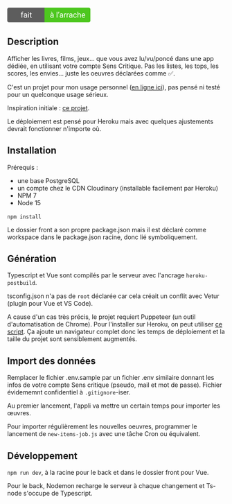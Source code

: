  ![](https://raw.githubusercontent.com/Saint-loup/table-basse/published/front/src/assets/lol.png)

## Description

Afficher les livres, films, jeux... que vous avez lu/vu/poncé dans une app dédiée, en utilisant votre compte Sens Critique. Pas les listes, les tops, les scores, les envies… juste les oeuvres déclarées comme ✅.

C'est un projet pour mon usage personnel ([en ligne ici](https://table-basse.toutcequibouge.net/)), pas pensé ni testé pour un quelconque usage sérieux.

Inspiration initiale : [ce projet](https://github.com/mlcdf/shelob).

Le déploiement est pensé pour Heroku mais avec quelques ajustements devrait fonctionner n'importe où.

## Installation

Prérequis :

* une base PostgreSQL
* un compte chez le CDN Cloudinary (installable facilement par Heroku)
* NPM 7
* Node 15

`npm install`

Le dossier front a son propre package.json mais il est déclaré comme workspace dans le package.json racine, donc lié symboliquement.

## Génération

Typescript et Vue sont compilés par le serveur avec l'ancrage `heroku-postbuild`.

tsconfig.json n'a pas de `root` déclarée car cela créait un conflit avec Vetur (plugin pour Vue et VS Code).

A cause d'un cas très précis, le projet requiert Puppeteer (un outil d'automatisation de Chrome). Pour l'installer sur Heroku, on peut utiliser [ce script](https://elements.heroku.com/buildpacks/jontewks/puppeteer-heroku-buildpack). Ça ajoute un navigateur complet donc les temps de déploiement et la taille  du projet sont sensiblement augmentés.

## Import des données
Remplacer le fichier .env.sample par un fichier .env similaire donnant les infos de votre compte Sens critique (pseudo, mail et mot de passe). Fichier évidememnt confidentiel à `.gitignore`-iser.

Au premier lancement, l'appli va mettre un certain temps pour importer les œuvres.

Pour importer régulièrement les nouvelles oeuvres, programmer le lancement de `new-items-job.js` avec une tâche Cron ou équivalent.


## Développement
`npm run dev`, à la racine pour le back et dans le dossier front pour Vue.

Pour le back, Nodemon recharge le serveur à chaque changement et Ts-node s'occupe de Typescript.
